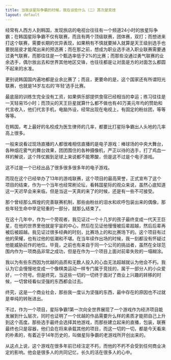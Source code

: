 ```yaml
---
title: 当我谈星际争霸的时候，我在谈些什么（二）其次是竞技
layout: default
---
```


经常有人西方人到韩国，发现旅店的电视台往往有一个频道24小时的放星际争霸；在韩国星际争霸不仅有联赛，而且有两个顶级联赛，团体赛，双打；而想进来打这个联赛，需要长期的优异表现，如果稍有不慎就要掉入就算是天王级别选手也要脱层皮才能爬出来的预选赛；而在那之前，想成为职业选手进入职业联赛需要通过勇气联赛，而那往往是一个甄选率低于2%的比赛；而那些没通过勇气联赛的业余选手，偶尔放出去和世界其他地区交锋，也往往都是让对面是方的对面怎么都圆不起来的水准。

更别说韩国国内遍地都是业余比赛了；而且，更要命的是，这个国家还有所谓阳光联赛，也就是14岁左右的‘年轻’选手比赛。

最底层的训练生完全没有工资，如果俱乐部提供食宿已经相当的幸运；练习往往是一天轻易15小时；而顶尖的天王巨星就算什么都不做也有40万美元年均的赞助和代言收入，他们代言手机，电脑外设，经常出现在电视上，有固定的粉丝团，等等等等。

在韩国，考上最好的名校成为医生律师的几率，都要比打星际争霸出人头地的几率高上很多。

一般来说看过现场直播的人都很难相信直播的是电子游戏：棒球场的中央大舞台，各种烟花雾气的舞台效果，团团围住的各种摄像机，严正以待的选手，打了鸡血一样的解说，这个阵仗搬到足球上来说都不能寒酸，但是这不过是个电子游戏。

这不过是一个已经出品了很多很多很多年的电子游戏。

而现在这个已经举办了13年的游戏联赛，这个项目的最高荣誉，正式宣布了这个项目的结束，作为一个当年也经常刷论坛，看韩国星际的观众来说，虽然心底知道这一天迟早会来来临，但是当这一天真的来了的时候，还是有一些不可接受。

那个曾经那么辉煌的完善联赛机制，那些由粉丝的泪水和欢呼包装出来的偶像，那些年轻生命中举足轻重的一部分，就那么结束了。

在这十几年中，作为一个旁观者，我见证过一个十几岁的孩子最终变成一代天王巨星，在他的世界里他就是宇宙的中心，然后在见证他慢慢被后辈超越，然后后辈再被后被超越。我见证过很多经典的时刻，比赛场上的和比赛场下的。这个项目有过他的荣耀，也有过他的低潮和不堪。在当年续作出场的时候，我一刻都没有怀疑过他能威胁前作的地位。毕竟，之前也有来自于同一个公司的挑战者，虽然在全球范围内作为一项商品非常之成功，但是在作为一个项目上面对前辈失败的一塌糊涂。

我以为有些东西因为优越的品质和无数人投入的心血无法超越就认为他会不朽。我认为它会慢慢地变成一个像棋类运动一样专门属于竞技的，属于一部分人的小众爱好，一个符号。但是终究，当这些一切的一切终于面对了商业上兴趣的转移的时候，一切曾经看似坚强的东西都会过去。

终究，这是一个商业社会，那些我一度认为坚强的东西，最中存在的原因也不过就是单纯的转账进出。

不过，作为一个项目，星际争霸1第一次向全世界展现了一个游戏作为经济项目能发展到什么层次，同时也证明了一个优越的作品需要升么样的素质才能把自己上升到这个高度。那些选手最终会选择其他游戏，而那些建立起来的直播，包装，联赛最终也只是容器，他们会在将来承载其他的项目，而这一切的一切，都是今天看来的朴素的，有着近乎14年历史的，叫做星际争霸的老游戏所开创出来的。

从这点上说，这个游戏在很多年前已经注定不朽，而他的不朽不会受到任何商业决定的影响。他会是很多人的共同记忆，长久的活在很多人的心中。